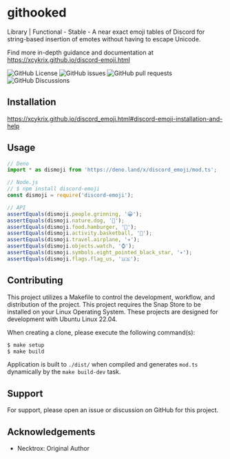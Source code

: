 # githooked

Library | Functional - Stable - A near exact emoji tables of Discord for string-based insertion of emotes without having to escape Unicode.

Find more in-depth guidance and documentation at https://xcykrix.github.io/discord-emoji.html

![GitHub License](https://img.shields.io/github/license/xCykrix/discord_emoji?style=for-the-badge&logo=github&cacheSeconds=86400)
![GitHub issues](https://img.shields.io/github/issues/xCykrix/discord_emoji?style=for-the-badge&logo=github&cacheSeconds=3600)
![GitHub pull requests](https://img.shields.io/github/issues-pr/xCykrix/discord_emoji?style=for-the-badge&logo=github&cacheSeconds=3600)
![GitHub Discussions](https://img.shields.io/github/discussions/xCykrix/discord_emoji?style=for-the-badge&logo=github&cacheSeconds=3600)

## Installation

https://xcykrix.github.io/discord_emoji.html#discord-emoji-installation-and-help

## Usage

```js
// Deno
import * as dismoji from 'https://deno.land/x/discord_emoji/mod.ts';

// Node.js
// $ npm install discord-emoji
const dismoji = require('discord-emoji');

// API
assertEquals(dismoji.people.grinning, '😀');
assertEquals(dismoji.nature.dog, '🐶');
assertEquals(dismoji.food.hamburger, '🍔');
assertEquals(dismoji.activity.basketball, '🏀');
assertEquals(dismoji.travel.airplane, '✈️');
assertEquals(dismoji.objects.watch, '⌚');
assertEquals(dismoji.symbols.eight_pointed_black_star, '✴️');
assertEquals(dismoji.flags.flag_us, '🇺🇸');
```

## Contributing

This project utilizes a Makefile to control the development, workflow, and distribution of the project. This project requires the Snap Store to be installed on your Linux Operating System. These projects are designed for development with Ubuntu Linux
22.04.

When creating a clone, please execute the following command(s):

```sh
$ make setup
$ make build
```

Application is built to `./dist/` when compiled and generates `mod.ts` dynamically by the `make build-dev` task.

## Support

For support, please open an issue or discussion on GitHub for this project.

## Acknowledgements

- Necktrox: Original Author
